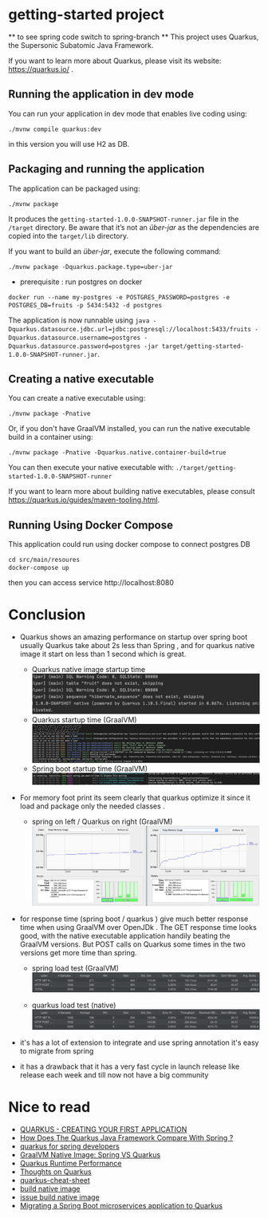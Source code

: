 # getting-started project
** to see spring code switch to spring-branch **
This project uses Quarkus, the Supersonic Subatomic Java Framework.

If you want to learn more about Quarkus, please visit its website: https://quarkus.io/ .

## Running the application in dev mode

You can run your application in dev mode that enables live coding using:
```shell script
./mvnw compile quarkus:dev
```
in this version you will use H2 as DB.
## Packaging and running the application

The application can be packaged using:
```shell script
./mvnw package
```
It produces the `getting-started-1.0.0-SNAPSHOT-runner.jar` file in the `/target` directory.
Be aware that it’s not an _über-jar_ as the dependencies are copied into the `target/lib` directory.

If you want to build an _über-jar_, execute the following command:
```shell script
./mvnw package -Dquarkus.package.type=uber-jar
```
* prerequisite : run postgres on docker 
```shell script
docker run --name my-postgres -e POSTGRES_PASSWORD=postgres -e POSTGRES_DB=fruits -p 5434:5432 -d postgres
```
The application is now runnable using `java -Dquarkus.datasource.jdbc.url=jdbc:postgresql://localhost:5433/fruits -Dquarkus.datasource.username=postgres -Dquarkus.datasource.password=postgres -jar target/getting-started-1.0.0-SNAPSHOT-runner.jar`.

## Creating a native executable

You can create a native executable using: 
```shell script
./mvnw package -Pnative
```

Or, if you don't have GraalVM installed, you can run the native executable build in a container using: 
```shell script
./mvnw package -Pnative -Dquarkus.native.container-build=true
```

You can then execute your native executable with: `./target/getting-started-1.0.0-SNAPSHOT-runner`

If you want to learn more about building native executables, please consult https://quarkus.io/guides/maven-tooling.html.

## Running Using Docker Compose 

This application could run using docker compose to connect postgres DB 
```shell script
cd src/main/resoures
docker-compose up 
```
then you can access service http://localhost:8080

# Conclusion

* Quarkus shows an amazing performance on startup over spring boot usually Quarkus take about 2s less than Spring , and for quarkus native image it start on less than 1 second which is great.  
  - Quarkus native image startup time
![Quarkus native image startup time](./screenshot/Quarkus_StartUp.png?raw=true "Quarkus native image startup time")
  - Quarkus startup time (GraalVM)
![Quarkus startup time](./screenshot/Quarkus_notnative-startup.png?raw=true "Quarkus startup time")
  - Spring boot startup time (GraalVM)
![Spring boot startup time](./screenshot/Spring_Start_time.png?raw=true "Spring boot startup time")

* For memory foot print its seem clearly that quarkus optimize it since it load and package only the needed classes .
  - spring on left / Quarkus on right (GraalVM)
![memory](./screenshot/memory.png?raw=true "memory")

* for response time (spring boot / quarkus ) give much better response time when using GraalVM over OpenJDk . 
  The GET response time looks good, with the native executable application handily beating the GraalVM versions. But POST calls on Quarkus some times in the two versions get more time than spring.
  - spring load test (GraalVM)
![load test spring](./screenshot/spring-load-test.png?raw=true "spring load test")

  - quarkus load test (native)
![quarkus load test.png](./screenshot/quarkus_load_test.png?raw=true "quarkus load test.png")

* it's has a lot of extension to integrate and use spring annotation it's easy to migrate from spring 
* it has a drawback that it has a very fast cycle in launch release like release each week and till now not have a big community
# Nice to read
* [QUARKUS - CREATING YOUR FIRST APPLICATION](https://quarkus.io/guides/getting-started)
* [How Does The Quarkus Java Framework Compare With Spring ?](https://simply-how.com/quarkus-vs-spring)
* [quarkus for spring developers](https://quarkus.io/blog/quarkus-for-spring-developers/)
* [GraalVM Native Image: Spring VS Quarkus](https://medium.com/swlh/graalvm-native-image-spring-vs-quarkus-a738263df069)
* [Quarkus Runtime Performance](https://quarkus.io/blog/runtime-performance/)
* [Thoughts on Quarkus](https://dzone.com/articles/thoughts-on-quarkus)
* [quarkus-cheat-sheet](https://lordofthejars.github.io/quarkus-cheat-sheet/#_spring_web)
* [build native image](https://quarkus.io/guides/building-native-image)
* [issue build native image](https://github.com/quarkusio/quarkus/issues/8974)
* [Migrating a Spring Boot microservices application to Quarkus](https://developers.redhat.com/blog/2020/04/10/migrating-a-spring-boot-microservices-application-to-quarkus/)